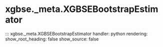 # xgbse._meta.XGBSEBootstrapEstimator
::: xgbse._meta.XGBSEBootstrapEstimator
    handler: python
    rendering:
      show_root_heading: false
      show_source: false

